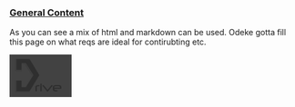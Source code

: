   <div class="wide">
    <h3><a href="#">General Content</a></h3>
    <p>As you can see a mix of html and markdown can be used. Odeke gotta fill this page on what reqs are ideal for contirubting etc.</p>



![Alt text](assests/logo9000.png "alt title")



<script src="https://gist.github.com/shaggytwodope/5462663.js"></script>
  </div>

